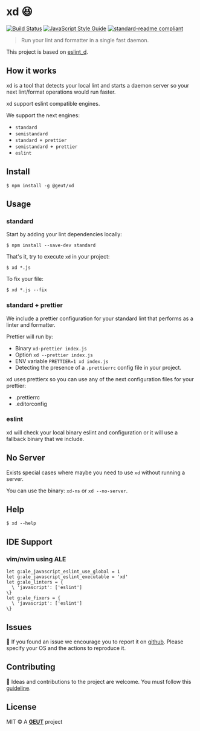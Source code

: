 # xd :laughing:

[![Build Status](https://travis-ci.com/geut/xd.svg?branch=master)](https://travis-ci.com/geut/xd)
[![JavaScript Style Guide](https://img.shields.io/badge/code_style-standard-brightgreen.svg)](https://standardjs.com)
[![standard-readme compliant](https://img.shields.io/badge/readme%20style-standard-brightgreen.svg?style=flat-square)](https://github.com/RichardLitt/standard-readme)

> Run your lint and formatter in a single fast daemon.

This project is based on [eslint_d](https://github.com/mantoni/eslint_d.js).

## How it works

xd is a tool that detects your local lint and starts a daemon server so your next lint/format operations would run faster.

xd support eslint compatible engines.

We support the next engines:
  - `standard`
  - `semistandard`
  - `standard + prettier`
  - `semistandard + prettier`
  - `eslint`

## <a name="install"></a> Install

```
$ npm install -g @geut/xd
```

## <a name="usage"></a> Usage

### standard

Start by adding your lint dependencies locally:

```
$ npm install --save-dev standard
```

That's it, try to execute `xd` in your project:

```
$ xd *.js
```

To fix your file:

```
$ xd *.js --fix
```

### standard + prettier

We include a prettier configuration for your standard lint that performs as a linter and formatter.

Prettier will run by:
- Binary `xd-prettier index.js`
- Option `xd --prettier index.js`
- ENV variable `PRETTIER=1 xd index.js`
- Detecting the presence of a `.prettierrc` config file in your project.

xd uses prettierx so you can use any of the next configuration files for your prettier:

- .prettierrc
- .editorconfig

### eslint

xd will check your local binary eslint and configuration or it will use a fallback binary that we include.

## No Server

Exists special cases where maybe you need to use `xd` without running a server.

You can use the binary: `xd-ns` or `xd --no-server`.

## Help

```
$ xd --help
```

## IDE Support

### vim/nvim using ALE

```vim
let g:ale_javascript_eslint_use_global = 1
let g:ale_javascript_eslint_executable = 'xd'
let g:ale_linters = {
  \ 'javascript': ['eslint']
\}
let g:ale_fixers = {
  \ 'javascript': ['eslint']
\}
```

## <a name="issues"></a> Issues

:bug: If you found an issue we encourage you to report it on [github](https://github.com/geut/xd/issues). Please specify your OS and the actions to reproduce it.

## <a name="contribute"></a> Contributing

:busts_in_silhouette: Ideas and contributions to the project are welcome. You must follow this [guideline](https://github.com/geut/xd/blob/master/CONTRIBUTING.md).

## License

MIT © A [**GEUT**](http://geutstudio.com/) project
